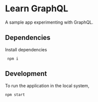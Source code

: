 # Learn GraphQL

A sample app experimenting with GraphQL.

## Dependencies

Install dependencies

     npm i
     
     
## Development

To run the application in the local system, 

    npm start
